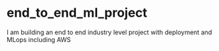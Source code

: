 # end_to_end_ml_project
I am building an end to end industry level project with deployment and MLops
including AWS 